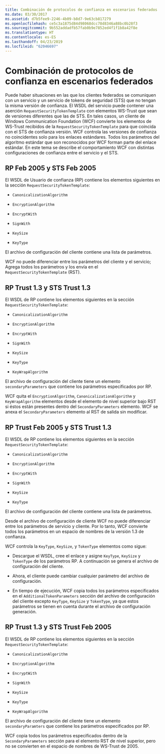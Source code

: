```yaml
---
title: Combinación de protocolos de confianza en escenarios federados
ms.date: 03/30/2017
ms.assetid: d7b5fee9-2246-4b09-b8d7-9e63cb817279
ms.openlocfilehash: ce5c3a1875d84d98068dcc78d8346a88bc0b28f3
ms.sourcegitcommit: 9b552addadfb57fab0b9e7852ed4f1f1b8a42f8e
ms.translationtype: HT
ms.contentlocale: es-ES
ms.lasthandoff: 04/23/2019
ms.locfileid: "62046697"
---
```

# <a name="mixing-trust-protocols-in-federated-scenarios"></a>Combinación de protocolos de confianza en escenarios federados
Puede haber situaciones en las que los clientes federados se comuniquen con un servicio y un servicio de tokens de seguridad (STS) que no tengan la misma versión de confianza. El WSDL del servicio puede contener una aserción `RequestSecurityTokenTemplate` con elementos WS-Trust que sean de versiones diferentes que las de STS. En tales casos, un cliente de Windows Communication Foundation (WCF) convierte los elementos de WS-Trust recibidos de la `RequestSecurityTokenTemplate` para que coincida con el STS de confianza versión. WCF controla las versiones de confianza no coincidentes solo para los enlaces estándares. Todos los parámetros del algoritmo estándar que son reconocidos por WCF forman parte del enlace estándar. En este tema se describe el comportamiento WCF con distintas configuraciones de confianza entre el servicio y el STS.  
  
## <a name="rp-feb-2005-and-sts-feb-2005"></a>RP Feb 2005 y STS Feb 2005  
 El WSDL de Usuario de confianza (RP) contiene los elementos siguientes en la sección `RequestSecurityTokenTemplate`:  
  
- `CanonicalizationAlgorithm`  
  
- `EncryptionAlgorithm`  
  
- `EncryptWith`  
  
- `SignWith`  
  
- `KeySize`  
  
- `KeyType`  
  
 El archivo de configuración del cliente contiene una lista de parámetros.  
  
 WCF no puede diferenciar entre los parámetros del cliente y el servicio; Agrega todos los parámetros y los envía en el `RequestSecurityTokenTemplate` (RST).  
  
## <a name="rp-trust-13-and-sts-trust-13"></a>RP Trust 1.3 y STS Trust 1.3  
 El WSDL de RP contiene los elementos siguientes en la sección `RequestSecurityTokenTemplate`:  
  
- `CanonicalizationAlgorithm`  
  
- `EncryptionAlgorithm`  
  
- `EncryptWith`  
  
- `SignWith`  
  
- `KeySize`  
  
- `KeyType`  
  
- `KeyWrapAlgorithm`  
  
 El archivo de configuración del cliente tiene un elemento `secondaryParameters` que contiene los parámetros especificados por RP.  
  
 WCF quita el `EncryptionAlgorithm`, `CanonicalizationAlgorithm` y `KeyWrapAlgorithm` elementos desde el elemento de nivel superior bajo RST si éstos están presentes dentro del `SecondaryParameters` elemento. WCF se anexa el `SecondaryParameters` elemento al RST de salida sin modificar.  
  
## <a name="rp-trust-feb-2005-and-sts-trust-13"></a>RP Trust Feb 2005 y STS Trust 1.3  
 El WSDL de RP contiene los elementos siguientes en la sección `RequestSecurityTokenTemplate`:  
  
- `CanonicalizationAlgorithm`  
  
- `EncryptionAlgorithm`  
  
- `EncryptWith`  
  
- `SignWith`  
  
- `KeySize`  
  
- `KeyType`  
  
 El archivo de configuración del cliente contiene una lista de parámetros.  
  
 Desde el archivo de configuración de cliente WCF no puede diferenciar entre los parámetros de servicio y cliente. Por lo tanto, WCF convierte todos los parámetros en un espacio de nombres de la versión 1.3 de confianza.  
  
 WCF controla la `KeyType`, `KeySize`, y `TokenType` elementos como sigue:  
  
- Descargue el WSDL, cree el enlace y asigne `KeyType`, `KeySize` y `TokenType` de los parámetros RP. A continuación se genera el archivo de configuración del cliente.  
  
- Ahora, el cliente puede cambiar cualquier parámetro del archivo de configuración.  
  
- En tiempo de ejecución, WCF copia todos los parámetros especificados en el `AdditionalTokenParameters` sección del archivo de configuración del cliente excepto `KeyType`, `KeySize` y `TokenType`, ya que estos parámetros se tienen en cuenta durante el archivo de configuración generación.  
  
## <a name="rp-trust-13-and-sts-trust-feb-2005"></a>RP Trust 1.3 y STS Trust Feb 2005  
 El WSDL de RP contiene los elementos siguientes en la sección `RequestSecurityTokenTemplate`:  
  
- `CanonicalizationAlgorithm`  
  
- `EncryptionAlgorithm`  
  
- `EncryptWith`  
  
- `SignWith`  
  
- `KeySize`  
  
- `KeyType`  
  
- `KeyWrapAlgorithm`  
  
 El archivo de configuración del cliente tiene un elemento `secondaryParamters` que contiene los parámetros especificados por RP.  
  
 WCF copia todos los parámetros especificados dentro de la `SecondaryParameters` sección para el elemento RST de nivel superior, pero no se convierten en el espacio de nombres de WS-Trust de 2005.
